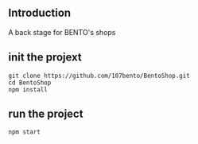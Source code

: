 ## Introduction

A back stage for BENTO's shops

## init the projext

```
git clone https://github.com/107bento/BentoShop.git
cd BentoShop
npm install
```

## run the project

```
npm start
```
